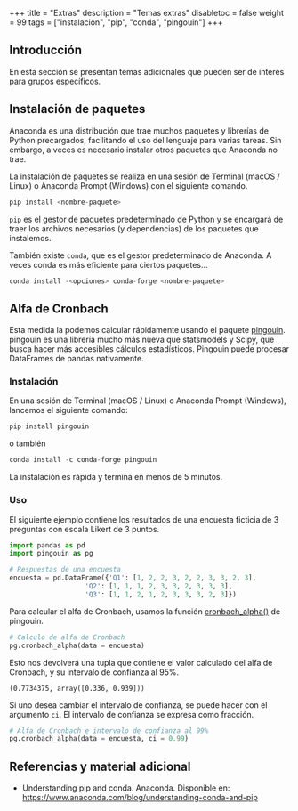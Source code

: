 +++
title = "Extras"
description = "Temas extras"
disabletoc = false
weight = 99
tags = ["instalacion", "pip", "conda", "pingouin"]
+++


## Introducción

En esta sección se presentan temas adicionales que pueden ser de interés para
grupos específicos.

## Instalación de paquetes

Anaconda es una distribución que trae muchos paquetes y librerías de Python
precargados, facilitando el uso del lenguaje para varias tareas. Sin embargo, a
veces es necesario instalar otros paquetes que Anaconda no trae.

La instalación de paquetes se realiza en una sesión de Terminal (macOS / Linux) 
o Anaconda Prompt (Windows) con el siguiente comando.

```py
pip install <nombre-paquete>
```

`pip` es el gestor de paquetes predeterminado de Python y se encargará de traer
los archivos necesarios (y dependencias) de los paquetes que instalemos. 

También existe `conda`, que es el gestor predeterminado de Anaconda. 
A veces conda es más eficiente para ciertos paquetes...

```python
conda install -<opciones> conda-forge <nombre-paquete>
```

## Alfa de Cronbach

Esta medida la podemos calcular rápidamente usando el paquete 
[pingouin](https://pingouin-stats.org/index.html). pingouin es una librería 
mucho más nueva que statsmodels y Scipy, que busca hacer más accesibles cálculos 
estadísticos. Pingouin puede procesar DataFrames de pandas nativamente. 

### Instalación

En una sesión de Terminal (macOS / Linux) o Anaconda Prompt 
(Windows), lancemos el siguiente comando:

```python
pip install pingouin
```

o también

```python
conda install -c conda-forge pingouin
```

La instalación es rápida y termina en menos de 5 minutos.

### Uso

El siguiente ejemplo contiene los resultados de una encuesta ficticia de 3 
preguntas con escala Likert de 3 puntos. 

```python
import pandas as pd
import pingouin as pg

# Respuestas de una encuesta
encuesta = pd.DataFrame({'Q1': [1, 2, 2, 3, 2, 2, 3, 3, 2, 3],
                   'Q2': [1, 1, 1, 2, 3, 3, 2, 3, 3, 3],
                   'Q3': [1, 1, 2, 1, 2, 3, 3, 3, 2, 3]})
```

Para calcular el alfa de Cronbach, usamos la función 
[cronbach_alpha()](https://pingouin-stats.org/generated/pingouin.cronbach_alpha.html)
de pingouin.

```python
# Calculo de alfa de Cronbach
pg.cronbach_alpha(data = encuesta)
```

Esto nos devolverá una tupla que contiene el valor calculado del alfa de
Cronbach, y su intervalo de confianza al 95%.

```
(0.7734375, array([0.336, 0.939]))
```

Si uno desea cambiar el intervalo de confianza, se puede hacer con el argumento
`ci`. El intervalo de confianza se expresa como fracción.

```python
# Alfa de Cronbach e intervalo de confianza al 99%
pg.cronbach_alpha(data = encuesta, ci = 0.99)
```

## Referencias y material adicional

- Understanding pip and conda. Anaconda. Disponible en:
https://www.anaconda.com/blog/understanding-conda-and-pip